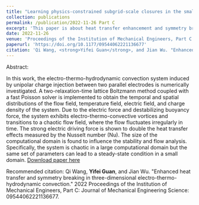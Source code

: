 ```yaml
---
title: "Learning physics-constrained subgrid-scale closures in the small-data regime for stable and accurate LES"
collection: publications
permalink: /publication/2022-11-26 Part C
excerpt: 'This paper is about heat transfer enhancement and symmetry breaking of electro-thermo-convection in a 3D domain.'
date: 2022-11-26
venue: 'Proceedings of the Institution of Mechanical Engineers, Part C: Journal of Mechanical Engineering Science'
paperurl: 'https://doi.org/10.1177/09544062221136677'
citation: 'Qi Wang, <strong>Yifei Guan</strong>, and Jian Wu. "Enhanced heat transfer and symmetry breaking in three-dimensional electro-thermo-hydrodynamic convection." 2022 Proceedings of the Institution of Mechanical Engineers, Part C: Journal of Mechanical Engineering Science: 09544062221136677.'
---
```


Abstract:

In this work, the electro-thermo-hydrodynamic convection system induced by unipolar charge injection between two parallel electrodes is numerically investigated. A two-relaxation-time lattice Boltzmann method coupled with a fast Poisson solver is implemented to obtain the temporal and spatial distributions of the flow field, temperature field, electric field, and charge density of the system. Due to the electric force and destabilizing buoyancy force, the system exhibits electro-thermo-convective vortices and transitions to a chaotic flow field, where the flow fluctuates irregularly in time. The strong electric driving force is shown to double the heat transfer effects measured by the Nusselt number (Nu). The size of the computational domain is found to influence the stability and flow analysis. Specifically, the system is chaotic in a large computational domain but the same set of parameters can lead to a steady-state condition in a small domain.
[Download paper here](https://doi.org/10.1177/09544062221136677)

Recommended citation: Qi Wang, <strong>Yifei Guan</strong>, and Jian Wu. "Enhanced heat transfer and symmetry breaking in three-dimensional electro-thermo-hydrodynamic convection." 2022 Proceedings of the Institution of Mechanical Engineers, Part C: Journal of Mechanical Engineering Science: 09544062221136677.
